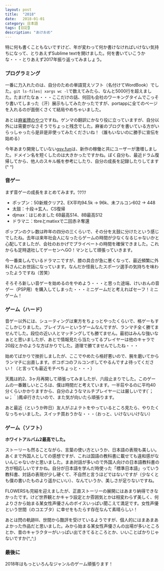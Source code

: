 ```yaml
---
layout: post
title:  "2018"
date:   2018-01-01
category: 日本語
tags: [日記]
description: "あけおめ"
---
```


特に何も書くこともないですけど、年が変わって何か書けなければいけない気持ちになって、とりあえずSublime textを開けました。何を書いていこうかな・・・とりあえず2017年振り返ってみましょう。

### プログラミング

一番に力入れたのは、自分のための単語覚えソフト（名付けてWordBook）でした。`git ls-files| xargs wc -l`で数えてみたら、なんと5000行を超えました。たまげたなぁ・・・ここだけの話、何回も会社のワーキングタイムでこっそり書いてしまった（汗）展示もしてみたかったですが、portappに全てのページを入れるのが面倒くさくて結局やめちゃいました。

あとは[麻雀牌のやつ](http://ssdh233.me/blog/2017/11/25/mtc.html)ですね。ゲンマの翻訳にかなり役に立っていますが、自分以外には需要がなさそうでちょっと残念でした。麻雀のブログを書いている方がいらっしゃったら是非是非使ってみたくださいね！（誰もいないのに勝手に宣伝を始める）

今年あまり開発していない[gsv.fun](http://gsv.fun)は、新作の稼働と共にユーザーが激増しました。ドメイン名を短くしたのは大きかったですかね。ぼく自分も、最近ドラム復帰してから、他人のスキル帳を参考にしたり、自分の成長を記録したりしてます(^ ^)

### 音ゲー

まず音ゲーの成長をまとめてみます。ﾜｸﾜｸ

* ポップン：50新規クリア2、EX平均94.5k -> 96k、未フルコン602 -> 448
* 太鼓：十段->玄人、CS復帰
* djmax：はじめました 6B最高S14、8B最高S12
* ドラマニ：tbreとmatixxで二回赤ネ奪還

ポップンのクレ数は昨年の四分の三くらいで、その分を太鼓に分けたという感じでしたね。去年は来年社会人になったらゲームの時間が少なくなるじゃないかと心配してましたが、会社のおかげでプライベートの時間を確保できました。これからも定時退社してゲーセンへGO！マンとして頑張っていきます。

今一番楽しんでいるドラマニですが、膝の具合が急に悪くなって、最近頻繁に外科さんにお世話になっています。なんだか怪我したスポーツ選手の気持ちを味わったようですね（苦笑）

そろそろ新しい音ゲーを始めるのをやめよう・・・と思った途端、けいおんの音ゲー（PSP用）を購入してしまった・・・ミニゲームだと考えればセーフ！ミニゲーム！

### ゲーム（ハード）

音ゲー以外には、シューティングは東方をちょっとやったくらいで、格ゲーもすこしかじりました。ブレイブルーというゲームなんですが、ランマチ全く勝てませんでした。段位の近い人とマッチングしても勝てません。最初はみんな強いなぁとと思いましたが、あとで情報見たら当たってるプレイヤーは他のキャラで20段とかのような方ばかりでした。道理で勝てませんでしたね・・・

始めてばかりで挫折しましたが、ここでやめたら格好悪いので、腕を磨いてからランマチに出直します。ボコボコのフルコンボしてやるんですよ待ってください！（と言っても最近モチベちょっと・・・）

天鳳は約2、3ヶ月再開して頑張ってみましたが、六段止まりでした。このゲームの一番難しいところは、僕は時間だと考えています。一半荘やるのに平均40分くらいかかりますから、自分のようなマルチプレイヤーには厳しいです(´；ω；｀)鳳卓行きたいので、また気が向いたら頑張ります。

あと最近（というか昨日）友人がぷよテトをやっているところ見たら、やりたくなっちゃいました。スイッチ買おうかな・・・（おっと、いけないいけない）

### ゲーム（ソフト）

**ホワイトアルバム2最高でした。**

ストーリーも然ることながら、言葉の使い方というか、日本語の表現も美しい。あくまで外国人としての感想ですが、これは国語の教科書に載せても違和感がないんじゃないかと思いました。まあ対話が多いので外国人向けの日本語教科書の方が相応しいですかね。自分が日本語を学んだ時使った「標準日本語」っていう教科書、対話の表現が少し硬くて、不自然と言うほどではないですが（少なくとも僕の書いたものより遥かにいい）、なんていうか、美しさが足りないですね。

FLOWERSも完結を迎えましたが、正直ストーリーの展開にはあまり納得できなかったです。けど世界観とかキャラ設定とか雰囲気とかは相変わらず美しく、何よりさから始まる某女性声優さんのボイスいっぱい聞こえて満足です。女性声優という世間（のコエブタ）に幸せをもたらす存在なんて素晴らしい！

あとは閃の軌跡III、世間から酷評を受けているようですが、個人的にはまあまあよかった作品だと思いました。みから始まる某女性声優さんの出場が多いところとか、昔のキャラクターがいっぱい出てきてるところとか、いいことばかりじゃないですか(^\_^;)

### 最後に

2018年はもっといろんなジャンルのゲーム頑張ります！